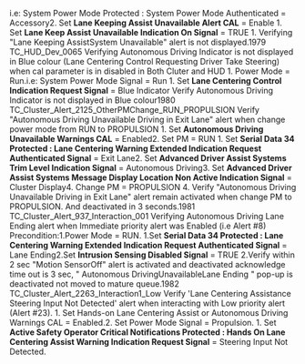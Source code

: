 i.e: System Power Mode Protected : System Power Mode Authenticated = Accessory2. Set **Lane Keeping Assist Unavailable Alert CAL** = Enable 1. Set **Lane Keep Assist Unavailable Indication On Signal** = TRUE 1. Verifying "Lane Keeping AssistSystem Unavailable" alert is not displayed.1979 TC_HUD_Dev_0065 Verifying Autonomous Driving Indicator is not displayed in Blue colour (Lane Centering Control Requesting Driver Take Steering) when cal parameter is in disabled in Both Cluter and HUD 1. Power Mode = Run.i.e: System Power Mode Signal = Run 1. Set **Lane Centering Control Indication Request Signal** = Blue Indicator Verify Autonomous Driving Indicator is not displayed in Blue colour1980 TC_Cluster_Alert_2125_OtherPMChange_RUN_PROPULSION Verify "Autonomous Driving Unavailable Driving in Exit Lane" alert when change power mode from RUN to PROPULSION 1. Set **Autonomous Driving Unavailable Warnings CAL** = Enabled2. Set PM = RUN 1. Set **Serial Data 34 Protected : Lane Centering Warning Extended Indication Request Authenticated Signal** = Exit Lane2. Set **Advanced Driver Assist Systems Trim Level Indication Signal** = Autonomous Driving3. Set **Advanced Driver Assist Systems Message Display Location Non Active Indication Signal** = Cluster Display4. Change PM = PROPULSION 4. Verify "Autonomous Driving Unavailable Driving in Exit Lane" alert remain activated when change PM to PROPULSION. And deactivated in 3 seconds.1981 TC_Cluster_Alert_937_Interaction_001 Verifying Autonomous Driving Lane Ending alert when Immediate priority alert was Enabled (i.e Alert #8) Precondition:1.Power Mode = RUN. 1.Set **Serial Data 34 Protected : Lane Centering Warning Extended Indication Request Authenticated Signal** = Lane Ending2.Set **Intrusion Sensing Disabled Signal** = TRUE 2.Verify within 2 sec "Motion SensorOff" alert is activated and deactivated acknowledge time out is 3 sec, " Autonomous DrivingUnavailableLane Ending " pop-up is deactivated not moved to mature queue.1982 TC_Cluster_Alert_2263_Interaction1_Low Verify 'Lane Centering Assistance Steering Input Not Detected' alert when interacting with Low priority alert (Alert #23). 1. Set Hands-on Lane Centering Assist or Autonomous Driving Warnings CAL = Enabled.2. Set Power Mode Signal = Propulsion. 1. Set **Active Safety Operator Critical Notifications Protected : Hands On Lane Centering Assist Warning Indication Request Signal** = Steering Input Not Detected.